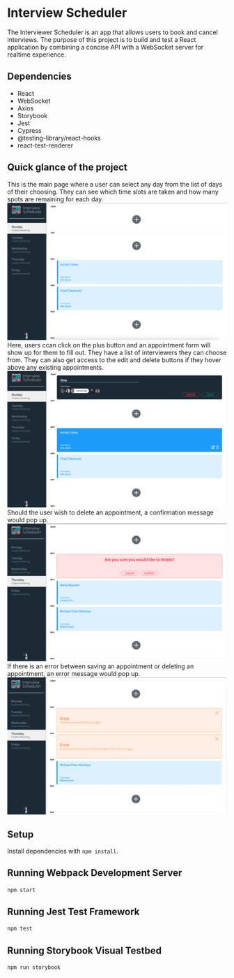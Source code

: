 # Interview Scheduler

The Interviewer Scheduler is an app that allows users to book and cancel interviews. The purpose of this project is to build and test a React application by combining a concise API with a WebSocket server for realtime experience. 

## Dependencies
- React
- WebSocket
- Axios
- Storybook
- Jest
- Cypress
- @testing-library/react-hooks
- react-test-renderer

## Quick glance of the project

This is the main page where a user can select any day from the list of days of their choosing. They can see which time slots are taken and how many spots are remaining for each day.
!["Screenshot of main page"](https://github.com/dinasauur/scheduler/blob/master/docs/main-page.png?raw=true)
Here, users ccan click on the plus button and an appointment form will show up for them to fill out. They have a list of interviewers they can choose from. They can also get access to the edit and delete buttons if they hover above any existing appointments. 
!["Screenshot of add and edit components"](https://github.com/dinasauur/scheduler/blob/master/docs/add-edit.png?raw=true)
Should the user wish to delete an appointment, a confirmation message would pop up.
!["Screenshot of confirmation message to delete"](https://github.com/dinasauur/scheduler/blob/master/docs/confirm.png?raw=true)
If there is an error between saving an appointment or deleting an appointment, an error message would pop up.
!["Screenshot of error messages"](https://github.com/dinasauur/scheduler/blob/master/docs/error.png?raw=true)


## Setup

Install dependencies with `npm install`.

## Running Webpack Development Server

```sh
npm start
```

## Running Jest Test Framework

```sh
npm test
```

## Running Storybook Visual Testbed

```sh
npm run storybook
```